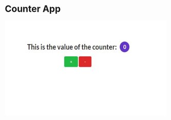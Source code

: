 # Counter App

<img alt="application screenshot" src="public/images/counter-app.jpg" height="300" align="center">
